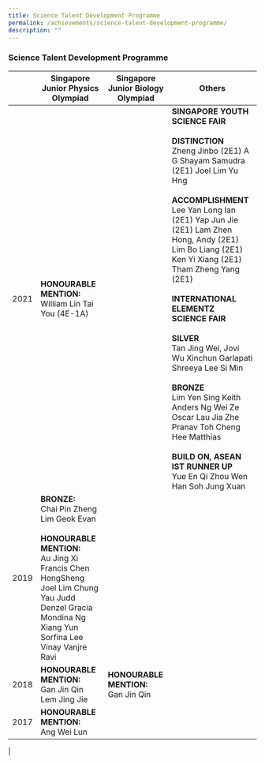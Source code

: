 ```yaml
---
title: Science Talent Development Programme
permalink: /achievements/science-talent-development-programme/
description: ""
---
```

### **Science Talent Development Programme**

|  | Singapore Junior Physics Olympiad | Singapore Junior Biology Olympiad | Others | 
|---|---|---|---|
| 2021 | **HONOURABLE MENTION:**<br> William Lin Tai You (4E-1A) |   | **SINGAPORE YOUTH SCIENCE FAIR<br><br> DISTINCTION** <br>Zheng Jinbo (2E1) A G Shayam Samudra (2E1) Joel Lim Yu Hng <br><br>**ACCOMPLISHMENT**<br> Lee Yan Long Ian (2E1) Yap Jun Jie (2E1) Lam Zhen Hong, Andy (2E1) Lim Bo Liang (2E1) Ken Yi Xiang (2E1) Tham Zheng Yang (2E1) <br><br>**INTERNATIONAL ELEMENTZ**<br> **SCIENCE FAIR <br><br>SILVER**<br> Tan Jing Wei, Jovi Wu Xinchun Garlapati Shreeya Lee Si Min <br><br>**BRONZE**<br> Lim Yen Sing Keith Anders Ng Wei Ze Oscar Lau Jia Zhe Pranav Toh Cheng Hee Matthias <br><br>**BUILD ON, ASEAN<br> IST RUNNER UP**<br> Yue En Qi Zhou Wen Han Soh Jung Xuan |
| 2019 | **BRONZE:**<br> Chai Pin Zheng Lim Geok Evan<br><br> **HONOURABLE MENTION:**<br> Au Jing Xi Francis Chen HongSheng Joel Lim Chung Yau Judd Denzel Gracia Mondina Ng Xiang Yun Sorfina Lee Vinay Vanjre Ravi |   |   |
| 2018 | **HONOURABLE MENTION:**<br> Gan Jin Qin Lem Jing Jie | **HONOURABLE MENTION:**<br> Gan Jin Qin  |   |
| 2017 | **HONOURABLE MENTION:**<br> Ang Wei Lun |   |   |
|